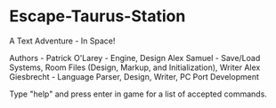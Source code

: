 # Escape-Taurus-Station
A Text Adventure - In Space!

Authors - 
  Patrick O'Larey - Engine, Design
  Alex Samuel - Save/Load Systems, Room Files (Design, Markup, and Initialization), Writer
  Alex Giesbrecht - Language Parser, Design, Writer, PC Port Development

Type "help" and press enter in game for a list of accepted commands. 

